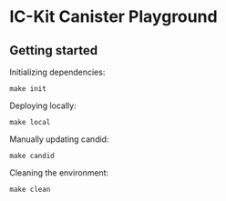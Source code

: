# IC-Kit Canister Playground

## Getting started

Initializing dependencies:

```
make init
```

Deploying locally:

```
make local
```

Manually updating candid:

```
make candid
```

Cleaning the environment:

```
make clean
```
